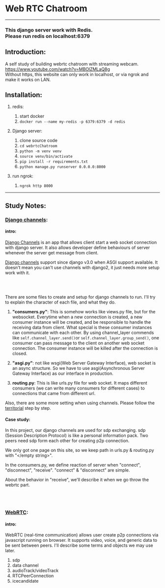 # Web RTC Chatroom
<hr>


### This django server work with Redis. <br> **Please run redis on localhost:6379**

## Introduction: 
A self study of building webrtc chatroom with streaming webcam. <br>
https://www.youtube.com/watch?v=MBOlZMLaQ8g <br>
Without https, this website can only work in localhost, or via ngrok and make it works on LAN.

## Installation:
1. redis:
   1. start docker 
   2. `docker run --name my-redis -p 6379:6379 -d redis`
   

2. Django server:
   1. clone source code
   2. `cd webrtcChatroom`
   3. `python -m venv venv`
   4. `source venv/bin/activate`
   5. `pip install -r requirements.txt`
   6. `python manage.py runserver 0.0.0.0:8000`


3. run ngrok:
   1. `ngrok http 8000`
<hr>
   
## Study Notes:
### [Django channels](https://channels.readthedocs.io/en/stable/):
#### intro:
[Django Channels](https://channels.readthedocs.io/en/stable/) is an app that allows client start a web socket connection with django server. 
It also allows developer define behaviours of server whenever the server get message from client.

[Django channels](https://channels.readthedocs.io/en/stable/) support since django v3.0 when ASGI support available. 
It doesn't mean you can't use channels with django2, it just needs more setup work with it.

<br><br>

There are some files to create and setup for django channels to run.
I'll try to explain the character of each file, and what they do.

1. **"consumers.py"**: This is somehow works like views.py file, but for the websocket.
Everytime when a new connection is created, a new consumer instance will be created, and be responsible to handle the receiving data from client.
What special is these consumer instances can communicate with each other.
By using channel_layer commends like `self.channel_layer.send()`or `self.channel_layer.group_send()`, one consumer can pass message to the client on another web socket connection.
The consumer instance will be killed after the connection is closed.
2. **"asgi.py"**: not like wsgi(Web Server Gateway Interface), web socket is an async structure.
So we have to use asgi(Asynchronous Server Gateway Interface) as our interface in production.

3. **routing.py**: This is like urls.py file for web socket. 
It maps different consumers (we can write many consumers for different cases) to connections that came from different url.

Also, there are some more setting when using channels. 
Please follow the [territorial](https://www.youtube.com/watch?v=MBOlZMLaQ8g) step by step.
<br>

#### Case study:
In this project, our django channels are used for sdp exchanging.
sdp (Session Description Protocol) is like a personal information pack. 
Two peers need sdp form each other for creating p2p connection.

We only got one page on this site, so we keep path in urls.py & routing.py with "</empty string>".

In the consumers.py, we define reaction of server when "connect", "disconnect", "receive".
"connect" & "disconnect" are simple. 

About the behavior in "receive", we'll describe it when we go throw the webrtc part.

<br><br>

### [WebRTC](https://webrtc.org/): 
#### intro:
WebRTC (real-time communication) allows user create p2p connections via javascript running on browser. 
It supports video, voice, and generic data to be sent between peers. 
I'll describe some terms and objects we may use later.
1. sdp
2. data channel
3. audioTrack/videoTrack
4. RTCPeerConnection
5. icecandidate
